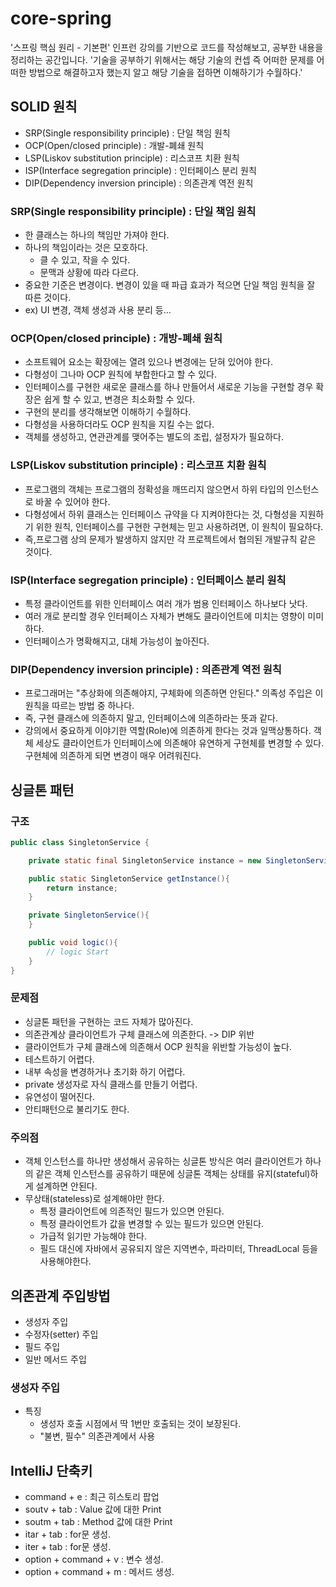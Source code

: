 # core-spring
'스프링 핵심 원리 - 기본편' 인프런 강의를 기반으로 코드를 작성해보고, 공부한 내용을 정리하는 공간입니다.
'기술을 공부하기 위해서는 해당 기술의 컨셉 즉 어떠한 문제를 어떠한 방법으로 해결하고자 했는지 알고 해당 기술을 접하면 이해하기가 수월하다.'

## SOLID 원칙
- SRP(Single responsibility principle) : 단일 책임 원칙
- OCP(Open/closed principle) : 개발-폐쇄 원칙
- LSP(Liskov substitution principle) : 리스코프 치환 원칙
- ISP(Interface segregation principle) : 인터페이스 분리 원칙
- DIP(Dependency inversion principle) : 의존관계 역전 원칙
### SRP(Single responsibility principle) : 단일 책임 원칙
- 한 클래스는 하나의 책임만 가져야 한다.
- 하나의 책임이라는 것은 모호하다.
    - 클 수 있고, 작을 수 있다.
    - 문맥과 상황에 따라 다르다.
- 중요한 기준은 변경이다. 변경이 있을 때 파급 효과가 적으면 단일 책임 원칙을 잘 따른 것이다.
- ex) UI 변경, 객체 생성과 사용 분리 등... 
### OCP(Open/closed principle) : 개방-폐쇄 원칙
- 소프트웨어 요소는 확장에는 열려 있으나 변경에는 닫혀 있어야 한다.
- 다형성이 그나마 OCP 원칙에 부합한다고 할 수 있다. 
- 인터페이스를 구현한 새로운 클래스를 하나 만들어서 새로운 기능을 구현할 경우 확장은 쉽게 할 수 있고, 변경은 최소화할 수 있다.
- 구현의 분리를 생각해보면 이해하기 수월하다.
- 다형성을 사용하더라도 OCP 원칙을 지킬 수는 없다.
- 객체를 생성하고, 연관관계를 맺어주는 별도의 조립, 설정자가 필요하다.
### LSP(Liskov substitution principle) : 리스코프 치환 원칙
- 프로그램의 객체는 프로그램의 정확성을 깨뜨리지 않으면서 하위 타입의 인스턴스로 바꿀 수 있어야 한다.
- 다형성에서 하위 클래스는 인터페이스 규약을 다 지켜야한다는 것, 다형성을 지원하기 위한 원칙, 인터페이스를 구현한 구현체는 믿고 사용하려면, 이 원칙이 필요하다.
- 즉,프로그램 상의 문제가 발생하지 않지만 각 프로젝트에서 협의된 개발규칙 같은 것이다.
### ISP(Interface segregation principle) : 인터페이스 분리 원칙
- 특정 클라이언트를 위한 인터페이스 여러 개가 범용 인터페이스 하나보다 낫다.
- 여러 개로 분리할 경우 인터페이스 자체가 변해도 클라이언트에 미치는 영향이 미미하다.
- 인터페이스가 명확해지고, 대체 가능성이 높아진다.
### DIP(Dependency inversion principle) : 의존관계 역전 원칙
- 프로그래머는 "추상화에 의존해야지, 구체화에 의존하면 안된다." 의족성 주입은 이 원칙을 따르는 방법 중 하나다.
- 즉, 구현 클래스에 의존하지 말고, 인터페이스에 의존하라는 뜻과 같다.
- 강의에서 중요하게 이야기한 역할(Role)에 의존하게 한다는 것과 일맥상통하다. 객체 세상도 클라이언트가 인터페이스에 의존해야 유연하게 구현체를 변경할 수 있다. 구현체에 의존하게 되면 변경이 매우 어려워진다.

## 싱글톤 패턴
### 구조
~~~ java
public class SingletonService {

    private static final SingletonService instance = new SingletonService();

    public static SingletonService getInstance(){
        return instance;
    }

    private SingletonService(){
    }

    public void logic(){
        // logic Start
    }
}
~~~
### 문제점
- 싱글톤 패턴을 구현하는 코드 자체가 많아진다.
- 의존관계상 클라이언트가 구체 클래스에 의존한다. -> DIP 위반
- 클라이언트가 구체 클래스에 의존해서 OCP 원칙을 위반할 가능성이 높다.
- 테스트하기 어렵다.
- 내부 속성을 변경하거나 초기화 하기 어렵다.
- private 생성자로 자식 클래스를 만들기 어렵다.
- 유연성이 떨어진다.
- 안티패턴으로 불리기도 한다.
### 주의점
- 객체 인스턴스를 하나만 생성해서 공유하는 싱글톤 방식은 여러 클라이언트가 하나의 같은 객체 인스턴스를 공유하기 때문에 싱글톤 객체는 상태를 유지(stateful)하게 설계하면 안된다.
- 무상태(stateless)로 설계해야만 한다.
  - 특정 클라이언트에 의존적인 필드가 있으면 안된다.
  - 특정 클라이언트가 값을 변경할 수 있는 필드가 있으면 안된다.
  - 가급적 읽기만 가능해야 한다.
  - 필드 대신에 자바에서 공유되지 않은 지역변수, 파라미터, ThreadLocal 등을 사용해야한다.
## 의존관계 주입방법
- 생성자 주입
- 수정자(setter) 주입
- 필드 주입
- 일반 메서드 주입
### 생성자 주입
- 특징
  - 생성자 호출 시점에서 딱 1번만 호출되는 것이 보장된다.
  - "불변, 필수" 의존관계에서 사용

## IntelliJ 단축키
- command + e : 최근 히스토리 팝업 
- soutv + tab : Value 값에 대한 Print 
- soutm + tab : Method 값에 대한 Print 
- itar + tab : for문 생성.
- iter + tab : for문 생성.
- option + command + v : 변수 생성.
- option + command + m : 메서드 생성.